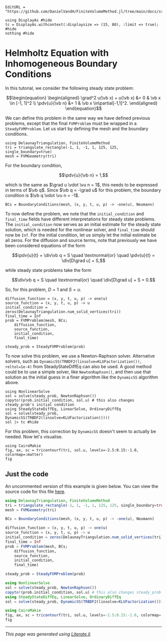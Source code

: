 ```@meta
EditURL = "https://github.com/DanielVandH/FiniteVolumeMethod.jl/tree/main/docs/src/literate_tutorials/helmholtz_equation_with_inhomogeneous_boundary_conditions.jl"
```

````@example helmholtz_equation_with_inhomogeneous_boundary_conditions
using DisplayAs #hide
tc = DisplayAs.withcontext(:displaysize => (15, 80), :limit => true); #hide
nothing #hide
````

# Helmholtz Equation with Inhomogeneous Boundary Conditions
In this tutorial, we consider the following steady state problem:
```math
\begin{equation}
\begin{aligned}
\grad^2 u(\vb x) + u(\vb x) &= 0 & \vb x \in [-1, 1]^2 \\
\pdv{u}{\vb n} &= 1 & \vb x \in\partial[-1,1]^2.
\end{aligned}
\end{equation}
```
We can define this problem in the same way we have defined previous problems,
except that the final `FVMProblem` must be wrapped in a `SteadyFVMProblem`.
Let us start by defining the mesh and the boundary conditions.

````@example helmholtz_equation_with_inhomogeneous_boundary_conditions
using DelaunayTriangulation, FiniteVolumeMethod
tri = triangulate_rectangle(-1, 1, -1, 1, 125, 125, single_boundary=true)
mesh = FVMGeometry(tri)
````

For the boundary condition,
```math
\pdv{u}{\vb n} = 1,
```
which is the same as $\grad u \vdot \vu n = 1$, this needs to be expressed in terms of $\vb q$.
Since $\vb q = -\grad u$ for this problem, the boundary condition is $\vb q \vdot \vu n = -1$.

````@example helmholtz_equation_with_inhomogeneous_boundary_conditions
BCs = BoundaryConditions(mesh, (x, y, t, u, p) -> -one(u), Neumann)
````

To now define the problem, we note that the `initial_condition` and `final_time`
fields have different interpretations for steady state problems. The
`initial_condition` now serves as an initial estimate for the steady state solution,
which is needed for the nonlinear solver, and `final_time` should now
be `Inf`. For the initial condition, let us simply let
the initial estimate be all zeros. For the diffusion and source terms,
note that previously we have been considered equations of the form
```math
\pdv{u}{t} + \div\vb q = S \quad \textnormal{or} \quad \pdv{u}{t} = \div[D\grad u] + S,
```
while steady state problems take the form
```math
\div\vb q = S \quad \textnormal{or} \quad \div[D\grad u] + S = 0.
```
So, for this problem, $D = 1$ and $S = u$.

````@example helmholtz_equation_with_inhomogeneous_boundary_conditions
diffusion_function = (x, y, t, u, p) -> one(u)
source_function = (x, y, t, u, p) -> u
initial_condition = zeros(DelaunayTriangulation.num_solid_vertices(tri))
final_time = Inf
prob = FVMProblem(mesh, BCs;
    diffusion_function,
    source_function,
    initial_condition,
    final_time)
````

````@example helmholtz_equation_with_inhomogeneous_boundary_conditions
steady_prob = SteadyFVMProblem(prob)
````

To now solve this problem, we use a Newton-Raphson solver. Alternative solvers,
such as `DynamicSS(TRBDF2(linsolve=KLUFactorization()), reltol=1e-4)` from
SteadyStateDiffEq can also be used. A good method could be to use
a simple solver, like `NewtonRaphson()`, and then use that solution
as the initial guess in a finer algorithm like the `DynamicSS`
algorithm above.

````@example helmholtz_equation_with_inhomogeneous_boundary_conditions
using NonlinearSolve
sol = solve(steady_prob, NewtonRaphson())
copyto!(prob.initial_condition, sol.u) # this also changes steady_prob's initial condition
using SteadyStateDiffEq, LinearSolve, OrdinaryDiffEq
sol = solve(steady_prob, DynamicSS(TRBDF2(linsolve=KLUFactorization())))
sol |> tc #hide
````

For this problem, this correction by `DynamicSS` doesn't seem to actually be needed.
Now let's visualise.

````@example helmholtz_equation_with_inhomogeneous_boundary_conditions
using CairoMakie
fig, ax, sc = tricontourf(tri, sol.u, levels=-2.5:0.15:-1.0, colormap=:matter)
fig
````

## Just the code
An uncommented version of this example is given below.
You can view the source code for this file [here](https://github.com/DanielVandH/FiniteVolumeMethod.jl/tree/main/docs/src/literate_tutorials/helmholtz_equation_with_inhomogeneous_boundary_conditions.jl).

```julia
using DelaunayTriangulation, FiniteVolumeMethod
tri = triangulate_rectangle(-1, 1, -1, 1, 125, 125, single_boundary=true)
mesh = FVMGeometry(tri)

BCs = BoundaryConditions(mesh, (x, y, t, u, p) -> -one(u), Neumann)

diffusion_function = (x, y, t, u, p) -> one(u)
source_function = (x, y, t, u, p) -> u
initial_condition = zeros(DelaunayTriangulation.num_solid_vertices(tri))
final_time = Inf
prob = FVMProblem(mesh, BCs;
    diffusion_function,
    source_function,
    initial_condition,
    final_time)

steady_prob = SteadyFVMProblem(prob)

using NonlinearSolve
sol = solve(steady_prob, NewtonRaphson())
copyto!(prob.initial_condition, sol.u) # this also changes steady_prob's initial condition
using SteadyStateDiffEq, LinearSolve, OrdinaryDiffEq
sol = solve(steady_prob, DynamicSS(TRBDF2(linsolve=KLUFactorization())))

using CairoMakie
fig, ax, sc = tricontourf(tri, sol.u, levels=-2.5:0.15:-1.0, colormap=:matter)
fig
```

---

*This page was generated using [Literate.jl](https://github.com/fredrikekre/Literate.jl).*

